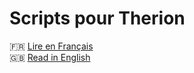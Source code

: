 Scripts pour Therion
====================

🇫🇷 [Lire en Français](./README.fr.rst)  
🇬🇧 [Read in English](./README.en.rst)

